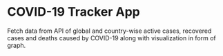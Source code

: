 # COVID-19 Tracker App

Fetch data from API of global and country-wise active cases, recovered cases and deaths caused by COVID-19 along with visualization in form of graph.
